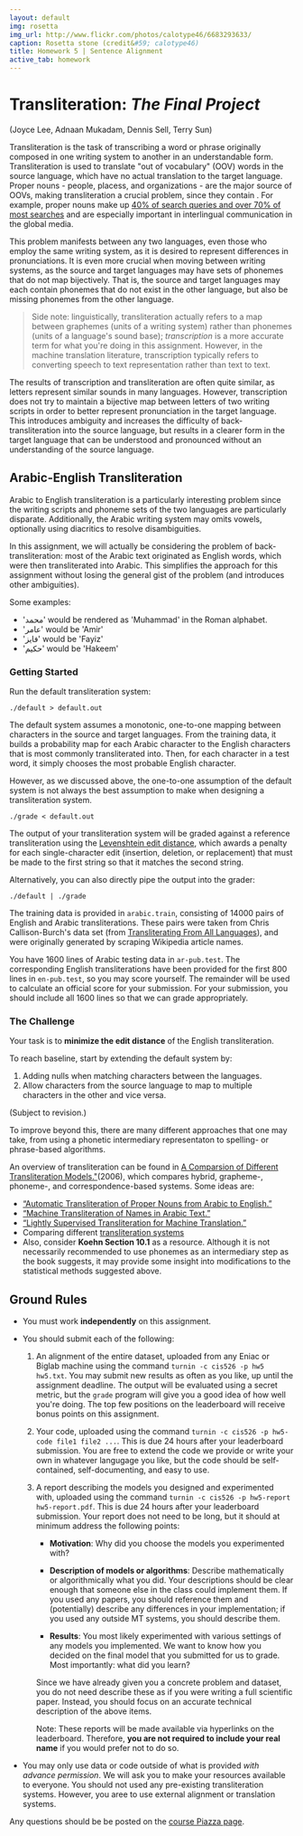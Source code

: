 ```yaml
---
layout: default
img: rosetta
img_url: http://www.flickr.com/photos/calotype46/6683293633/
caption: Rosetta stone (credit&#59; calotype46)
title: Homework 5 | Sentence Alignment
active_tab: homework
---
```

# Transliteration: *The Final Project*

(Joyce Lee, Adnaan Mukadam, Dennis Sell, Terry Sun)

Transliteration is the task of transcribing a word or phrase originally composed in one writing system to another in an understandable form.  Transliteration is used to translate "out of vocabulary" (OOV) words in the source language, which have no actual translation to the target language. Proper nouns - people, placess, and organizations - are the major source of OOVs, making transliteration a crucial problem, since they contain . For example, proper nouns make up [40% of search queries and over 70% of most searches](http://anthology.aclweb.org///D/D08/D08-1107.pdf) and are especially important in interlingual communication in the global media.

This problem manifests between any two languages, even those who employ the same writing system, as it is desired to represent differences in pronunciations. It is even more crucial when moving between writing systems, as the source and target languages may have sets of phonemes that do not map bijectively. That is, the source and target languages may each contain phonemes that do not exist in the other language, but also be missing phonemes from the other language.

> Side note: linguistically, transliteration actually refers to a map between graphemes (units of a writing system) rather than phonemes (units of a language's sound base); _transcription_ is a more accurate term for what you're doing in this assignment. However, in the machine translation literature, transcription typically refers to converting speech to text representation rather than text to text.

The results of transcription and transliteration are often quite similar, as letters represent similar sounds in many languages. However, transcription does not try to maintain a bijective map between letters of two writing scripts in order to better represent pronunciation in the target language. This introduces ambiguity and increases the difficulty of back-transliteration into the source language, but results in a clearer form in the target language that can be understood and pronounced without an understanding of the source language.

## Arabic-English Transliteration

Arabic to English transliteration is a particularly interesting problem since the writing scripts and phoneme sets of the two languages are particularly disparate. Additionally, the Arabic writing system may omits vowels, optionally using diacritics to resolve disambiguities.

In this assignment, we will actually be considering the problem of back-transliteration: most of the Arabic text originated as English words, which were then transliterated into Arabic. This simplifies the approach for this assignment without losing the general gist of the problem (and introduces other ambiguities).

Some examples:

* 'محمد' would be rendered as 'Muhammad' in the Roman alphabet.
* 'عامر' would be 'Amir'
* 'فايز' would be 'Fayiz'
* 'حكيم' would be 'Hakeem'

### Getting Started
Run the default transliteration system:

```
./default > default.out
```

The default system assumes a monotonic, one-to-one mapping between characters in the source and target languages. From the training data, it builds a probability map for each Arabic character to the English characters that is most commonly transliterated into. Then, for each character in a test word, it simply chooses the most probable English character.

However, as we discussed above, the one-to-one assumption of the default system is not always the best assumption to make when designing a transliteration system.

```
./grade < default.out
```

The output of your transliteration system will be graded against a reference transliteration using the [Levenshtein edit distance](wiki), which awards a penalty for each single-character edit (insertion, deletion, or replacement) that must be made to the first string so that it matches the second string.

  [wiki]: http://en.wikipedia.org/wiki/Levenshtein_distance

Alternatively, you can also directly pipe the output into the grader:

```
./default | ./grade
```

The training data is provided in `arabic.train`, consisting of 14000 pairs of English and Arabic transliterations. These pairs were taken from Chris Callison-Burch's data set (from [Transliterating From All Languages][tfal]), and were originally generated by scraping Wikipedia article names.

  [tfal]: http://www.cis.upenn.edu/~ccb/publications/transliterating-from-all-languages.pdf

You have 1600 lines of Arabic testing data in `ar-pub.test`. The corresponding English transliterations have been provided for the first 800 lines in `en-pub.test`, so you may score yourself. The remainder will be used to calculate an official score for your submission. For your submission, you should include all 1600 lines so that we can grade appropriately.

### The Challenge

Your task is to **minimize the edit distance** of the English transliteration.

To reach baseline, start by extending the default system by:

1. Adding nulls when matching characters between the languages.
2. Allow characters from the source language to map to multiple characters in the other and vice versa.

(Subject to revision.)

To improve beyond this, there are many different approaches that one may take, from using a phonetic intermediary representaton to spelling- or phrase-based algorithms.

An overview of transliteration can be found in [A Comparsion of Different Transliteration Models."](http://arxiv.org/pdf/1110.1391v1.pdf)(2006), which compares hybrid, grapheme-, phoneme-, and correspondence-based systems. Some ideas are:

* [“Automatic Transliteration of Proper Nouns from Arabic to English.”](http://www.cs.sfu.ca/~anoop/papers/pdf/caasl2.pdf)
* [“Machine Transliteration of Names in Arabic Text.”](http://dl.acm.org/citation.cfm?id=1118642)
* [“Lightly Supervised Transliteration for Machine Translation.”](http://www.aclweb.org/anthology/E09-1050)
* Comparing different [transliteration systems](http://www.cis.upenn.edu/~ccb/publications/transliterating-from-all-languages.pdf)
* Also, consider **Koehn Section 10.1** as a resource. Although it is not necessarily recommended to use phonemes as an intermediary step as the book suggests, it may provide some insight into modifications to the statistical methods suggested above.

Ground Rules
------------

* You must work **independently** on this assignment.

* You should submit each of the following:

  1.  An alignment of the entire dataset, uploaded from any Eniac or Biglab machine
      using the command `turnin -c cis526 -p hw5 hw5.txt`.
      You may submit new results as often as you like, up until the assignment deadline.
      The output will be evaluated using a secret metric,
      but the `grade` program will give you a good idea of how well you're doing.
      The top few positions on the leaderboard will receive bonus points on this assignment.

  2.  Your code, uploaded using the command `turnin -c cis526 -p hw5-code file1 file2 ...`.
      This is due 24 hours after your leaderboard submission.
      You are free to extend the code we provide or write your own in whatever
      langugage you like, but the code should be self-contained,
      self-documenting, and easy to use.

  3.  A report describing the models you designed and experimented with, uploaded
      using the command `turnin -c cis526 -p hw5-report hw5-report.pdf`. This is
      due 24 hours after your leaderboard submission. Your report does not need to be
      long, but it should at minimum address the following points:

      * **Motivation**: Why did you choose the models you experimented with?

      * **Description of models or algorithms**: Describe mathematically or algorithmically what you did.
        Your descriptions should be clear enough that someone else in the class could implement them.
        If you used any papers, you should reference them and (potentially) describe any differences
        in your implementation; if you used any outside MT systems, you should describe them.

      * **Results**: You most likely experimented with various settings of any models you implemented.
        We want to know how you decided on the final model that you submitted for us to grade.
        Most importantly: what did you learn?

      Since we have already given you a concrete problem and dataset, you do not
      need describe these as if you were writing a full scientific paper. Instead,
      you should focus on an accurate technical description of the above items.

      Note: These reports will be made available via hyperlinks on the leaderboard.
      Therefore, **you are not required to include your real name** if you would prefer not
      to do so.

* You may only use data or code outside of what is provided _with advance
  permission_. We will ask you to make your resources available to everyone.
  You should not used any pre-existing transliteration systems. However, you
  aree to use external alignment or translation systems.

Any questions should be be posted on the
[course Piazza page](https://piazza.com/upenn/spring2015/cis526).
